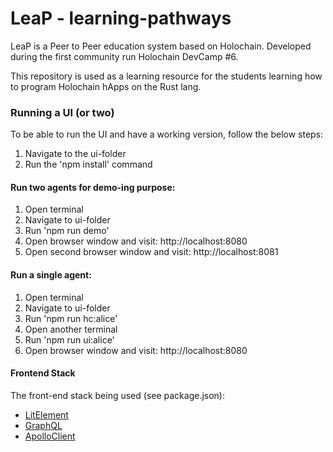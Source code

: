 # LeaP - learning-pathways

LeaP is a Peer to Peer education system based on Holochain. Developed during the first community run Holochain DevCamp #6.

This repository is used as a learning resource for the students learning how to program Holochain hApps on the Rust lang.

### Running a UI (or two)
To be able to run the UI and have a working version, follow the below steps:

1. Navigate to the ui-folder
2. Run the 'npm install' command

#### Run two agents for demo-ing purpose:
1. Open terminal
2. Navigate to ui-folder
3. Run 'npm run demo'
4. Open browser window and visit: http://localhost:8080
5. Open second browser window and visit: http://localhost:8081

#### Run a single agent:
1. Open terminal
2. Navigate to ui-folder
3. Run 'npm run hc:alice'
4. Open another terminal
5. Run 'npm run ui:alice'
6. Open browser window and visit: http://localhost:8080

#### Frontend Stack
The front-end stack being used (see package.json):
* [LitElement](https://lit-element.polymer-project.org/)
* [GraphQL](https://graphql.org/)
* [ApolloClient](https://github.com/apollographql/apollo-client)
